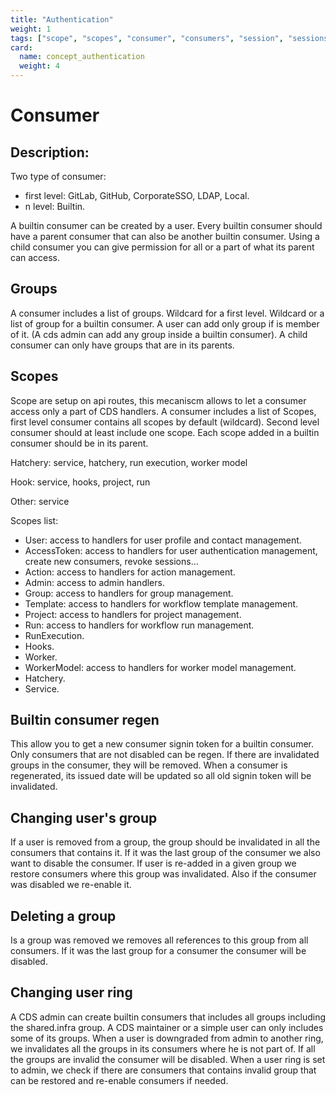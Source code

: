 ```yaml
---
title: "Authentication"
weight: 1
tags: ["scope", "scopes", "consumer", "consumers", "session", "sessions", "builtin", "gitlab", "github", "sso", "local", "ldap"]
card: 
  name: concept_authentication
  weight: 4
---
```


# Consumer

## Description:

Two type of consumer: 

- first level: GitLab, GitHub, CorporateSSO, LDAP, Local.
- n level: Builtin.

A builtin consumer can be created by a user. 
Every builtin consumer should have a parent consumer that can also be another builtin consumer.
Using a child consumer you can give permission for all or a part of what its parent can access.

## Groups

A consumer includes a list of groups.
Wildcard for a first level.
Wildcard or a list of group for a builtin consumer.
A user can add only group if is member of it. (A cds admin can add any group inside a builtin consumer).
A child consumer can only have groups that are in its parents.

## Scopes

Scope are setup on api routes, this mecaniscm allows to let a consumer access only a part of CDS handlers.
A consumer includes a list of Scopes, first level consumer contains all scopes by default (wildcard). Second level consumer should at least include one scope.
Each scope added in a builtin consumer should be in its parent.

Hatchery: service, hatchery, run execution, worker model

Hook: service, hooks, project, run

Other: service

Scopes list:

- User: access to handlers for user profile and contact management.
- AccessToken: access to handlers for user authentication management, create new consumers, revoke sessions...
- Action: access to handlers for action management. 
- Admin: access to admin handlers.
- Group: access to handlers for group management.
- Template: access to handlers for workflow template management.
- Project: access to handlers for project management.
- Run: access to handlers for workflow run management.
- RunExecution.
- Hooks.
- Worker. 
- WorkerModel: access to handlers for worker model management.
- Hatchery.
- Service.

## Builtin consumer regen

This allow you to get a new consumer signin token for a builtin consumer.
Only consumers that are not disabled can be regen. If there are invalidated groups in the consumer, they will be removed.
When a consumer is regenerated, its issued date will be updated so all old signin token will be invalidated.

## Changing user's group

If a user is removed from a group, the group should be invalidated in all the consumers that contains it.
If it was the last group of the consumer we also want to disable the consumer.
If user is re-added in a given group we restore consumers where this group was invalidated. Also if the consumer was disabled we re-enable it.

## Deleting a group

Is a group was removed we removes all references to this group from all consumers.
If it was the last group for a consumer the consumer will be disabled.

## Changing user ring

A CDS admin can create builtin consumers that includes all groups including the shared.infra group.
A CDS maintainer or a simple user can only includes some of its groups.
When a user is downgraded from admin to another ring, we invalidates all the groups in its consumers where he is not part of.
If all the groups are invalid the consumer will be disabled.
When a user ring is set to admin, we check if there are consumers that contains invalid group that can be restored and re-enable consumers if needed.

